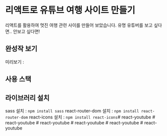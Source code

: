 # 리액트로 유튜브 여행 사이트 만들기

리액트를 활용하여 멋진 여행 관련 사이를 만들어 보았습니다.
유명 유튜버를 보고 싶다면.. 안보고 싶다면!


## 완성작 보기
미리보기 : 

## 사용 스택

## 라이브러리 설치
sass 설치 : `npm install sass`
react-router-dom 설치 : `npm install react-router-dom`
react-icons 설치 : `npm install react-icons`#   r e a c t - y o u t u b e  
 #   r e a c t - y o u t u b e  
 #   r e a c t - y o u t u b e  
 #   r e a c t - y o u t u b e  
 #   r e a c t - y o u t u b e  
 #   r e a c t - y o u t u b e  
 